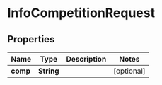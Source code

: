 

# InfoCompetitionRequest


## Properties

| Name | Type | Description | Notes |
|------------ | ------------- | ------------- | -------------|
|**comp** | **String** |  |  [optional] |



